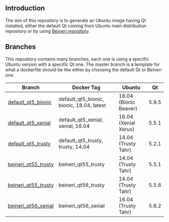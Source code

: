 ## Introduction
The aim of this repository is to generate an Ubuntu image having Qt installed, either the default Qt coming from Ubuntu main distribution repository or by using [Beineri repositoty](https://launchpad.net/~beineri).

## Branches
This repository contains many branches, each one is using a specific Ubuntu version with a specific Qt one.
The master branch is a template for what a dockerfile should be like either by choosing the default Qt or Beineri one.

| Branch | Docker Tag | Ubuntu | Qt |
|--------|------------|--------|----|
| [default_qt5_bionic](https://github.com/theshadowx/Qt5_Docker/tree/default_qt5_bionic) | default_qt5_bionic, bionic, 18.04, latest | 18.04 (Bionic Beaver) | 5.9.5 |
| [default_qt5_xenial](https://github.com/theshadowx/Qt5_Docker/tree/default_qt5_xenial) | default_qt5_xenial, xenial, 16.04 | 16.04 (Xenial Xerus) | 5.5.1 |
| [default_qt5_trusty](https://github.com/theshadowx/Qt5_Docker/tree/default_qt5_trusty) | default_qt5_trusty, trusty, 14.04 | 14.04 (Trusty Tahr) | 5.2.1 |
| [beineri_qt55_trusty](https://github.com/theshadowx/Qt5_Docker/tree/beineri_qt55_trusty) | beineri_qt55_trusty | 14.04 (Trusty Tahr) | 5.5.1 |
| [beineri_qt55_trusty](https://github.com/theshadowx/Qt5_Docker/tree/beineri_qt56_trusty) | beineri_qt56_trusty | 14.04 (Trusty Tahr) | 5.5.6 |
| [beineri_qt56_xenial](https://github.com/theshadowx/Qt5_Docker/tree/beineri_qt56_xenial) | beineri_qt56_xenial | 16.04 (Trusty Tahr) | 5.6.2 |
